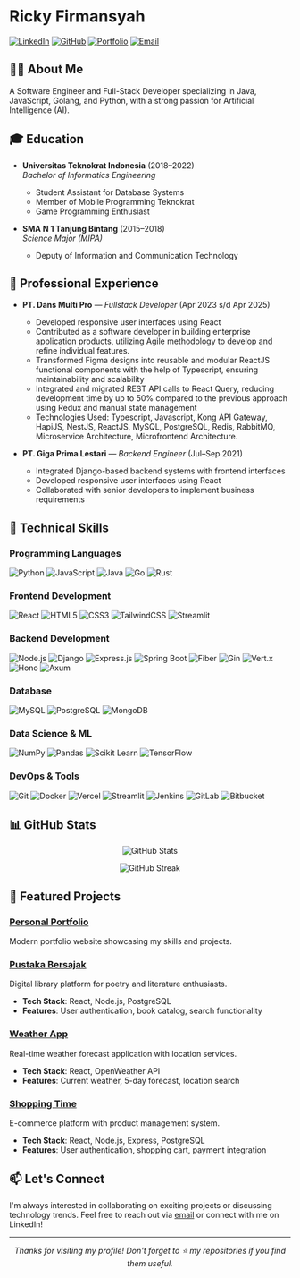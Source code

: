 # Ricky Firmansyah

[![LinkedIn](https://img.shields.io/badge/LinkedIn-0077B5?style=for-the-badge&logo=linkedin&logoColor=white)](https://www.linkedin.com/in/rickyfirmansyah/)
[![GitHub](https://img.shields.io/badge/GitHub-100000?style=for-the-badge&logo=github&logoColor=white)](https://github.com/RickyFirmansyah27)
[![Portfolio](https://img.shields.io/badge/Portfolio-FF5722?style=for-the-badge&logo=google-chrome&logoColor=white)](https://ricky-firmansyah.site)
[![Email](https://img.shields.io/badge/Email-D14836?style=for-the-badge&logo=gmail&logoColor=white)](mailto:rickyfirmansyah2707@gmail.com)

## 👨‍💻 About Me

A Software Engineer and Full-Stack Developer specializing in Java, JavaScript, Golang, and Python, with a strong passion for Artificial Intelligence (AI).

## 🎓 Education

- **Universitas Teknokrat Indonesia** (2018–2022)  
  *Bachelor of Informatics Engineering*
  - Student Assistant for Database Systems
  - Member of Mobile Programming Teknokrat
  - Game Programming Enthusiast

- **SMA N 1 Tanjung Bintang** (2015–2018)  
  *Science Major (MIPA)*
  - Deputy of Information and Communication Technology

## 💼 Professional Experience
- **PT. Dans Multi Pro** — *Fullstack Developer* (Apr 2023 s/d Apr 2025)
  - Developed responsive user interfaces using React
  - Contributed as a software developer in building enterprise application products, utilizing Agile
    methodology to develop and refine individual features.
  - Transformed Figma designs into reusable and modular ReactJS functional components with the
    help of Typescript, ensuring maintainability and scalability
  - Integrated and migrated REST API calls to React Query, reducing development time by up to
    50% compared to the previous approach using Redux and manual state management
  - Technologies Used: Typescript, Javascript, Kong API Gateway, HapiJS, NestJS, ReactJS,
    MySQL, PostgreSQL, Redis, RabbitMQ, Microservice Architecture, Microfrontend
    Architecture.


- **PT. Giga Prima Lestari** — *Backend Engineer* (Jul–Sep 2021)
  - Integrated Django-based backend systems with frontend interfaces
  - Developed responsive user interfaces using React
  - Collaborated with senior developers to implement business requirements

## 🚀 Technical Skills

### Programming Languages
![Python](https://img.shields.io/badge/Python-3776AB?style=for-the-badge&logo=python&logoColor=white)
![JavaScript](https://img.shields.io/badge/JavaScript-F7DF1E?style=for-the-badge&logo=javascript&logoColor=black)
![Java](https://img.shields.io/badge/Java-ED8B00?style=for-the-badge&logo=openjdk&logoColor=white)
![Go](https://img.shields.io/badge/Go-00ADD8?style=for-the-badge&logo=go&logoColor=white)
![Rust](https://img.shields.io/badge/Rust-000000?style=for-the-badge&logo=rust&logoColor=white)

### Frontend Development
![React](https://img.shields.io/badge/React-20232A?style=for-the-badge&logo=react&logoColor=61DAFB)
![HTML5](https://img.shields.io/badge/HTML5-E34F26?style=for-the-badge&logo=html5&logoColor=white)
![CSS3](https://img.shields.io/badge/CSS3-1572B6?style=for-the-badge&logo=css3&logoColor=white)
![TailwindCSS](https://img.shields.io/badge/Tailwind_CSS-38B2AC?style=for-the-badge&logo=tailwind-css&logoColor=white)
![Streamlit](https://img.shields.io/badge/Streamlit-FF4B4B?style=for-the-badge&logo=streamlit&logoColor=white)

### Backend Development
![Node.js](https://img.shields.io/badge/Node.js-339933?style=for-the-badge&logo=nodedotjs&logoColor=white)
![Django](https://img.shields.io/badge/Django-092E20?style=for-the-badge&logo=django&logoColor=white)
![Express.js](https://img.shields.io/badge/Express.js-000000?style=for-the-badge&logo=express&logoColor=white)
![Spring Boot](https://img.shields.io/badge/Spring_Boot-6DB33F?style=for-the-badge&logo=spring-boot&logoColor=white)
![Fiber](https://img.shields.io/badge/Fiber-00ACD7?style=for-the-badge&logo=go&logoColor=white)
![Gin](https://img.shields.io/badge/Gin-00ADD8?style=for-the-badge&logo=go&logoColor=white)
![Vert.x](https://img.shields.io/badge/Vert.x-782A90?style=for-the-badge&logo=eclipsevertdotx&logoColor=white)
![Hono](https://img.shields.io/badge/Hono-E36002?style=for-the-badge&logo=hono&logoColor=white)
![Axum](https://img.shields.io/badge/Axum-B7410E?style=for-the-badge&logo=rust&logoColor=white)

### Database
![MySQL](https://img.shields.io/badge/MySQL-4479A1?style=for-the-badge&logo=mysql&logoColor=white)
![PostgreSQL](https://img.shields.io/badge/PostgreSQL-316192?style=for-the-badge&logo=postgresql&logoColor=white)
![MongoDB](https://img.shields.io/badge/MongoDB-4EA94B?style=for-the-badge&logo=mongodb&logoColor=white)

### Data Science & ML
![NumPy](https://img.shields.io/badge/NumPy-013243?style=for-the-badge&logo=numpy&logoColor=white)
![Pandas](https://img.shields.io/badge/Pandas-150458?style=for-the-badge&logo=pandas&logoColor=white)
![Scikit Learn](https://img.shields.io/badge/scikit_learn-F7931E?style=for-the-badge&logo=scikit-learn&logoColor=white)
![TensorFlow](https://img.shields.io/badge/TensorFlow-FF6F00?style=for-the-badge&logo=tensorflow&logoColor=white)

### DevOps & Tools
![Git](https://img.shields.io/badge/Git-F05032?style=for-the-badge&logo=git&logoColor=white)
![Docker](https://img.shields.io/badge/Docker-2496ED?style=for-the-badge&logo=docker&logoColor=white)
![Vercel](https://img.shields.io/badge/Vercel-000000?style=for-the-badge&logo=vercel&logoColor=white)
![Streamlit](https://img.shields.io/badge/Streamlit-FF4B4B?style=for-the-badge&logo=streamlit&logoColor=white)
![Jenkins](https://img.shields.io/badge/Jenkins-D24939?style=for-the-badge&logo=jenkins&logoColor=white)
![GitLab](https://img.shields.io/badge/GitLab-FC6D26?style=for-the-badge&logo=gitlab&logoColor=white)
![Bitbucket](https://img.shields.io/badge/Bitbucket-0052CC?style=for-the-badge&logo=bitbucket&logoColor=white)


## 📊 GitHub Stats

<p align="center">
  <img src="https://github-readme-stats.vercel.app/api?username=RickyFirmansyah27&show_icons=true&theme=radical" alt="GitHub Stats" />
</p>

<p align="center">
  <img src="https://github-readme-streak-stats.herokuapp.com/?user=RickyFirmansyah27&theme=radical" alt="GitHub Streak" />
</p>

## 🔗 Featured Projects

### [Personal Portfolio](https://ricky-firmansyah.site)
Modern portfolio website showcasing my skills and projects.

### [Pustaka Bersajak](https://bersajak-library-frontend.vercel.app)
Digital library platform for poetry and literature enthusiasts.
- **Tech Stack**: React, Node.js, PostgreSQL
- **Features**: User authentication, book catalog, search functionality

### [Weather App](https://frontend-weather-app-sepia.vercel.app)
Real-time weather forecast application with location services.
- **Tech Stack**: React, OpenWeather API
- **Features**: Current weather, 5-day forecast, location search

### [Shopping Time](https://shoping-time-frontend.vercel.app)
E-commerce platform with product management system.
- **Tech Stack**: React, Node.js, Express, PostgreSQL
- **Features**: User authentication, shopping cart, payment integration

## 📫 Let's Connect

I'm always interested in collaborating on exciting projects or discussing technology trends. Feel free to reach out via [email](mailto:rickyfirmansyah2707@gmail.com) or connect with me on LinkedIn!

---

<p align="center">
  <i>Thanks for visiting my profile! Don't forget to ⭐ my repositories if you find them useful.</i>
</p>
